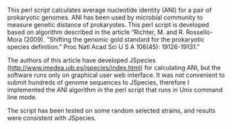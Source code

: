 This perl script calculates average nucleotide identity (ANI) for a pair of prokaryotic genomes. ANI has been used by microbial community to measure genetic distance of prokaryotes. This perl script is developed based on algorithm described in the article “Richter, M. and R. Rossello-Mora (2009). "Shifting the genomic gold standard for the prokaryotic species definition." Proc Natl Acad Sci U S A 106(45): 19126-19131.”

The authors of this article have developed JSpecies (http://www.imedea.uib.es/jspecies/index.html) for calculating ANI, but the software runs only on graphical user web interface. It was not convenient to submit hundreds of genome sequences to JSpecies, therefore I implemented the ANI algorithm in the perl script that runs in Unix command line mode.

The script has been tested on some random selected strains, and results were consistent with JSpecies.
